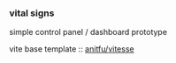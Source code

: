 ### vital signs
simple control panel / dashboard prototype

vite base template ::  [anitfu/vitesse](https://github.com/antfu/vitesse)
